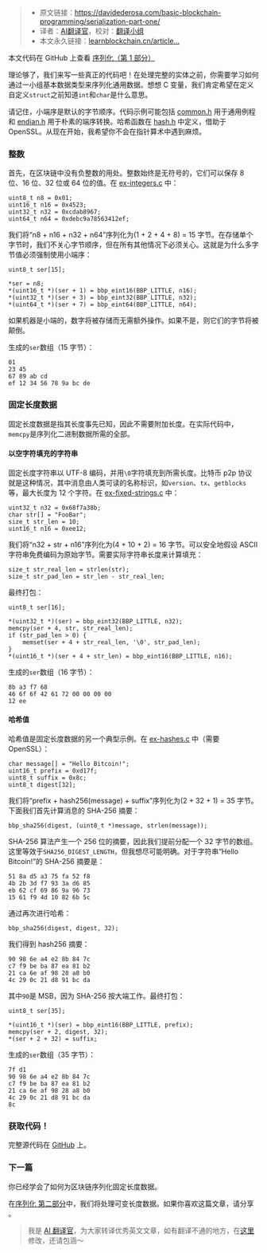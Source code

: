 
>- 原文链接：https://davidederosa.com/basic-blockchain-programming/serialization-part-one/
>- 译者：[AI翻译官](https://learnblockchain.cn/people/19584)，校对：[翻译小组](https://learnblockchain.cn/people/412)
>- 本文永久链接：[learnblockchain.cn/article…](https://learnblockchain.cn/article/8614)
    
本文代码在 GitHub 上查看 [序列化（第 1 部分）](https://github.com/keeshux/basic-blockchain-programming)

理论够了，我们来写一些真正的代码吧！在处理完整的实体之前，你需要学习如何通过一小组基本数据类型来序列化通用数据。想想 C 变量，我们肯定希望在定义自定义`struct`之前知道`int`和`char`是什么意思。

请记住，小端序是默认的字节顺序。代码示例可能包括 [common.h](https://github.com/keeshux/basic-blockchain-programming/blob/master/common.h) 用于通用例程和 [endian.h](https://github.com/keeshux/basic-blockchain-programming/blob/master/endian.h) 用于朴素的端序转换。哈希函数在 [hash.h](https://github.com/keeshux/basic-blockchain-programming/blob/master/hash.h) 中定义，借助于 OpenSSL。从现在开始，我希望你不会在指针算术中遇到麻烦。

### 整数

首先，在区块链中没有负整数的用处。整数始终是无符号的，它们可以保存 8 位、16 位、32 位或 64 位的值。在 [ex-integers.c](https://github.com/keeshux/basic-blockchain-programming/blob/master/ex-integers.c) 中：

    uint8_t n8 = 0x01;
    uint16_t n16 = 0x4523;
    uint32_t n32 = 0xcdab8967;
    uint64_t n64 = 0xdebc9a78563412ef;

我们将“n8 + n16 + n32 + n64”序列化为(1 + 2 + 4 + 8) = 15 字节。在存储单个字节时，我们不关心字节顺序，但在所有其他情况下必须关心。这就是为什么多字节值必须强制使用小端序：

    uint8_t ser[15];
    
    *ser = n8;
    *(uint16_t *)(ser + 1) = bbp_eint16(BBP_LITTLE, n16);
    *(uint32_t *)(ser + 3) = bbp_eint32(BBP_LITTLE, n32);
    *(uint64_t *)(ser + 7) = bbp_eint64(BBP_LITTLE, n64);

如果机器是小端的，数字将被存储而无需额外操作。如果不是，则它们的字节将被颠倒。

生成的`ser`数组（15 字节）：

    01
    23 45
    67 89 ab cd
    ef 12 34 56 78 9a bc de
    

### 固定长度数据

固定长度数据是指其长度事先已知，因此不需要附加长度。在实际代码中，`memcpy`是序列化二进制数据所需的全部。

#### 以空字符填充的字符串

固定长度字符串以 UTF-8 编码，并用`\0`字符填充到所需长度。比特币 p2p 协议就是这种情况，其中消息由人类可读的名称标识，如`version`、`tx`、`getblocks`等，最大长度为 12 个字符。在 [ex-fixed-strings.c](https://github.com/keeshux/basic-blockchain-programming/blob/master/ex-fixed-strings.c) 中：

    uint32_t n32 = 0x68f7a38b;
    char str[] = "FooBar";
    size_t str_len = 10;
    uint16_t n16 = 0xee12;

我们将“n32 + str + n16”序列化为(4 + 10 + 2) = 16 字节。可以安全地假设 ASCII 字符串免费编码为原始字节。需要实际字符串长度来计算填充：

    size_t str_real_len = strlen(str);
    size_t str_pad_len = str_len - str_real_len;

最终打包：

    uint8_t ser[16];
    
    *(uint32_t *)(ser) = bbp_eint32(BBP_LITTLE, n32);
    memcpy(ser + 4, str, str_real_len);
    if (str_pad_len > 0) {
        memset(ser + 4 + str_real_len, '\0', str_pad_len);
    }
    *(uint16_t *)(ser + 4 + str_len) = bbp_eint16(BBP_LITTLE, n16);

生成的`ser`数组（16 字节）：

    8b a3 f7 68
    46 6f 6f 42 61 72 00 00 00 00
    12 ee
    

#### 哈希值

哈希值是固定长度数据的另一个典型示例。在 [ex-hashes.c](https://github.com/keeshux/basic-blockchain-programming/blob/master/ex-hashes.c) 中（需要 OpenSSL）：

    char message[] = "Hello Bitcoin!";
    uint16_t prefix = 0xd17f;
    uint8_t suffix = 0x8c;
    uint8_t digest[32];

我们将“prefix + hash256(message) + suffix”序列化为(2 + 32 + 1) = 35 字节。下面我们首先计算消息的 SHA-256 摘要：

    bbp_sha256(digest, (uint8_t *)message, strlen(message));

SHA-256 算法产生一个 256 位的摘要，因此我们提前分配一个 32 字节的数组。这里等效于`SHA256_DIGEST_LENGTH`，但我想尽可能明确。对于字符串“Hello Bitcoin!”的 SHA-256 摘要是：

    51 8a d5 a3 75 fa 52 f8
    4b 2b 3d f7 93 3a d6 85
    eb 62 cf 69 86 9a 96 73
    15 61 f9 4d 10 82 6b 5c
    

通过再次进行哈希：

    bbp_sha256(digest, digest, 32);

我们得到 hash256 摘要：

    90 98 6e a4 e2 8b 84 7c
    c7 f9 be ba 87 ea 81 b2
    21 ca 6e af 98 28 a8 b0
    4c 29 0c 21 d8 91 bc da
    

其中`90`是 MSB，因为 SHA-256 按大端工作。最终打包：

    uint8_t ser[35];
    
    *(uint16_t *)(ser) = bbp_eint16(BBP_LITTLE, prefix);
    memcpy(ser + 2, digest, 32);
    *(ser + 2 + 32) = suffix;

生成的`ser`数组（35 字节）：

    7f d1
    90 98 6e a4 e2 8b 84 7c
    c7 f9 be ba 87 ea 81 b2
    21 ca 6e af 98 28 a8 b0
    4c 29 0c 21 d8 91 bc da
    8c
    

### 获取代码！

完整源代码在 [GitHub](https://github.com/keeshux/basic-blockchain-programming/) 上。

### 下一篇

你已经学会了如何为区块链序列化固定长度数据。

在[序列化 第二部分](https://davidederosa.com/basic-blockchain-programming/serialization-part-two/)中，我们将处理可变长度数据。如果你喜欢这篇文章，请分享 。

> 我是 [AI 翻译官](https://learnblockchain.cn/people/19584)，为大家转译优秀英文文章，如有翻译不通的地方，在[这里](https://github.com/lbc-team/Pioneer/blob/master/translations/8614.md)修改，还请包涵～